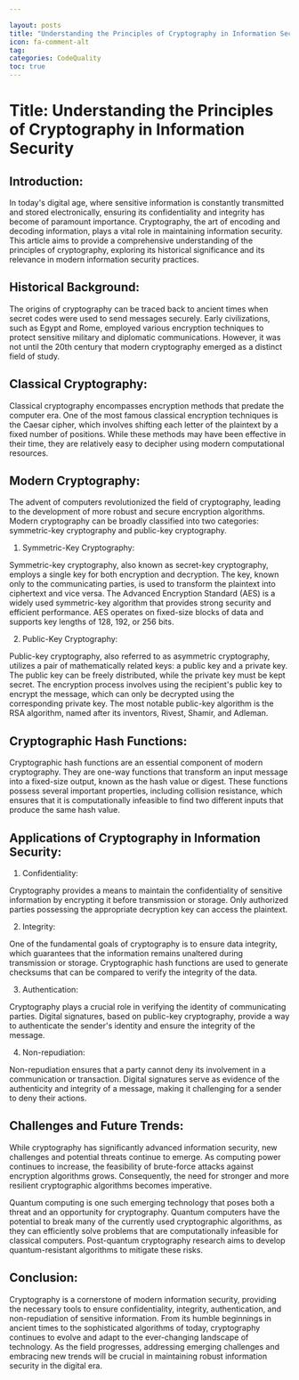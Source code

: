 ```yaml
---

layout: posts
title: "Understanding the Principles of Cryptography in Information Security"
icon: fa-comment-alt
tag:      
categories: CodeQuality
toc: true
---
```




# Title: Understanding the Principles of Cryptography in Information Security

## Introduction:

In today's digital age, where sensitive information is constantly transmitted and stored electronically, ensuring its confidentiality and integrity has become of paramount importance. Cryptography, the art of encoding and decoding information, plays a vital role in maintaining information security. This article aims to provide a comprehensive understanding of the principles of cryptography, exploring its historical significance and its relevance in modern information security practices.

## Historical Background:

The origins of cryptography can be traced back to ancient times when secret codes were used to send messages securely. Early civilizations, such as Egypt and Rome, employed various encryption techniques to protect sensitive military and diplomatic communications. However, it was not until the 20th century that modern cryptography emerged as a distinct field of study.

## Classical Cryptography:

Classical cryptography encompasses encryption methods that predate the computer era. One of the most famous classical encryption techniques is the Caesar cipher, which involves shifting each letter of the plaintext by a fixed number of positions. While these methods may have been effective in their time, they are relatively easy to decipher using modern computational resources.

## Modern Cryptography:

The advent of computers revolutionized the field of cryptography, leading to the development of more robust and secure encryption algorithms. Modern cryptography can be broadly classified into two categories: symmetric-key cryptography and public-key cryptography.

1. Symmetric-Key Cryptography:

Symmetric-key cryptography, also known as secret-key cryptography, employs a single key for both encryption and decryption. The key, known only to the communicating parties, is used to transform the plaintext into ciphertext and vice versa. The Advanced Encryption Standard (AES) is a widely used symmetric-key algorithm that provides strong security and efficient performance. AES operates on fixed-size blocks of data and supports key lengths of 128, 192, or 256 bits.

2. Public-Key Cryptography:

Public-key cryptography, also referred to as asymmetric cryptography, utilizes a pair of mathematically related keys: a public key and a private key. The public key can be freely distributed, while the private key must be kept secret. The encryption process involves using the recipient's public key to encrypt the message, which can only be decrypted using the corresponding private key. The most notable public-key algorithm is the RSA algorithm, named after its inventors, Rivest, Shamir, and Adleman.

## Cryptographic Hash Functions:

Cryptographic hash functions are an essential component of modern cryptography. They are one-way functions that transform an input message into a fixed-size output, known as the hash value or digest. These functions possess several important properties, including collision resistance, which ensures that it is computationally infeasible to find two different inputs that produce the same hash value.

## Applications of Cryptography in Information Security:

1. Confidentiality:

Cryptography provides a means to maintain the confidentiality of sensitive information by encrypting it before transmission or storage. Only authorized parties possessing the appropriate decryption key can access the plaintext.

2. Integrity:

One of the fundamental goals of cryptography is to ensure data integrity, which guarantees that the information remains unaltered during transmission or storage. Cryptographic hash functions are used to generate checksums that can be compared to verify the integrity of the data.

3. Authentication:

Cryptography plays a crucial role in verifying the identity of communicating parties. Digital signatures, based on public-key cryptography, provide a way to authenticate the sender's identity and ensure the integrity of the message.

4. Non-repudiation:

Non-repudiation ensures that a party cannot deny its involvement in a communication or transaction. Digital signatures serve as evidence of the authenticity and integrity of a message, making it challenging for a sender to deny their actions.

## Challenges and Future Trends:

While cryptography has significantly advanced information security, new challenges and potential threats continue to emerge. As computing power continues to increase, the feasibility of brute-force attacks against encryption algorithms grows. Consequently, the need for stronger and more resilient cryptographic algorithms becomes imperative.

Quantum computing is one such emerging technology that poses both a threat and an opportunity for cryptography. Quantum computers have the potential to break many of the currently used cryptographic algorithms, as they can efficiently solve problems that are computationally infeasible for classical computers. Post-quantum cryptography research aims to develop quantum-resistant algorithms to mitigate these risks.

## Conclusion:

Cryptography is a cornerstone of modern information security, providing the necessary tools to ensure confidentiality, integrity, authentication, and non-repudiation of sensitive information. From its humble beginnings in ancient times to the sophisticated algorithms of today, cryptography continues to evolve and adapt to the ever-changing landscape of technology. As the field progresses, addressing emerging challenges and embracing new trends will be crucial in maintaining robust information security in the digital era.